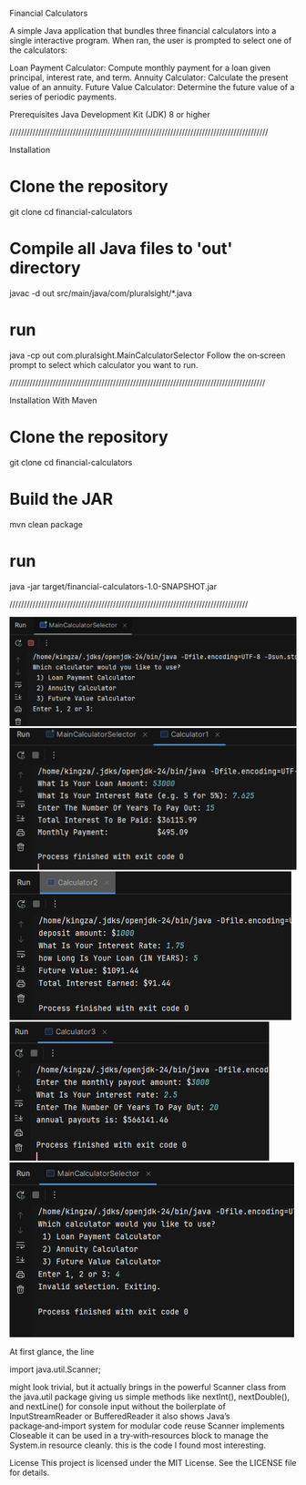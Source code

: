 Financial Calculators

A simple Java application that bundles three financial calculators into a single interactive program. 
When ran, the user is prompted to select one of the calculators:

Loan Payment Calculator: Compute monthly payment for a loan given principal, interest rate, and term.
Annuity Calculator: Calculate the present value of an annuity.
Future Value Calculator: Determine the future value of a series of periodic payments.

Prerequisites
Java Development Kit (JDK) 8 or higher

//////////////////////////////////////////////////////////////////////////////////////////

Installation
# Clone the repository
git clone <repo-url>
cd financial-calculators
 
# Compile all Java files to 'out' directory
javac -d out src/main/java/com/pluralsight/*.java

# run
java -cp out com.pluralsight.MainCalculatorSelector
Follow the on‑screen prompt to select which calculator you want to run.

/////////////////////////////////////////////////////////////////////////////////////////

Installation With Maven 
# Clone the repository
git clone <repo-url>
cd financial-calculators

# Build the JAR
mvn clean package

# run
java -jar target/financial-calculators-1.0-SNAPSHOT.jar

///////////////////////////////////////////////////////////////////////////////////

![Selector.png](src/images/Selector.png)
![Calc1.png](src/images/Calc1.png)
![Calc2.png](src/images/Calc2.png)
![Calc3.png](src/images/Calc3.png)
![erroneous.png](src/images/erroneous.png)

At first glance, the line

import java.util.Scanner;

might look trivial, but it actually brings in the powerful Scanner class from the java.util package
giving us simple methods like nextInt(), nextDouble(), and nextLine() 
for console input without the boilerplate of InputStreamReader or BufferedReader it also shows Java’s 
package‑and‑import system for modular code reuse
Scanner implements Closeable it can be used in a try‑with‑resources block to manage the System.in resource cleanly. 
this is the code I found most interesting.

License
This project is licensed under the MIT License. See the LICENSE file for details.

